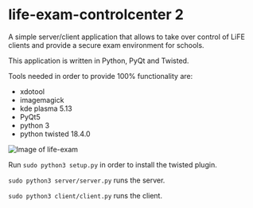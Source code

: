 # life-exam-controlcenter 2
A simple server/client application that allows to take over control of LiFE clients and provide a secure exam environment for schools.

This application is written in Python, PyQt and Twisted.

Tools needed in order to provide 100% functionality are:
- xdotool
- imagemagick
- kde plasma 5.13
- PyQt5
- python 3
- python twisted 18.4.0 


![Image of life-exam](http://life-edu.eu/images/life-exam2.png)

Run 
`sudo python3 setup.py`
in order to install the twisted plugin.


`sudo python3 server/server.py`
runs the server.

`sudo python3 client/client.py`
runs the client.

